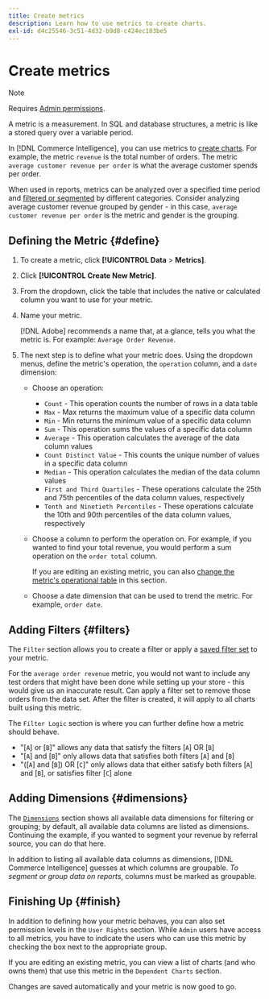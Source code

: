 ```yaml
---
title: Create metrics
description: Learn how to use metrics to create charts.
exl-id: d4c25546-3c51-4d32-b9d8-c424ec103be5
---
```

# Create metrics

>[!NOTE]
>
>Requires [Admin permissions](../../administrator/user-management/user-management.md).

A metric is a measurement. In SQL and database structures, a metric is like a stored query over a variable period.

In [!DNL Commerce Intelligence], you can use metrics to [create charts](../../data-user/reports/ess-rpt-build-visual.md). For example, the metric `revenue` is the total number of orders. The metric `average customer revenue per order` is what the average customer spends per order.

When used in reports, metrics can be analyzed over a specified time period and [filtered or segmented](../../best-practices/segment-filter.md) by different categories. Consider analyzing average customer revenue grouped by gender - in this case, `average customer revenue per order` is the metric and gender is the grouping.

## Defining the Metric {#define}

1. To create a metric, click **[!UICONTROL Data** > **Metrics]**.

1. Click **[!UICONTROL Create New Metric]**.

1. From the dropdown, click the table that includes the native or calculated column you want to use for your metric.

1. Name your metric.

    [!DNL Adobe] recommends a name that, at a glance, tells you what the metric is. For example: `Average Order Revenue`.

1. The next step is to define what your metric does. Using the dropdown menus, define the metric's operation, the `operation` column, and a `date` dimension:

    * Choose an operation:
       * `Count` - This operation counts the number of rows in a data table
       * `Max` - Max returns the maximum value of a specific data column
       * `Min` - Min returns the minimum value of a specific data column
       * `Sum` - This operation sums the values of a specific data column
       * `Average` - This operation calculates the average of the data column values
       * `Count Distinct Value` - This counts the unique number of values in a specific data column
       * `Median` - This operation calculates the median of the data column values
       * `First and Third Quartiles` - These operations calculate the 25th and 75th percentiles of the data column values, respectively
       * `Tenth and Ninetieth Percentiles` - These operations calculate the 10th and 90th percentiles of the data column values, respectively

    * Choose a column to perform the operation on. For example, if you wanted to find your total revenue, you would perform a sum operation on the `order total` column.

      If you are editing an existing metric, you can also [change the metric's operational table](../../data-analyst/data-warehouse-mgr/change-metric-op-table.md) in this section.

    * Choose a date dimension that can be used to trend the metric. For example, `order date`.

## Adding Filters {#filters}

The `Filter` section allows you to create a filter or apply a [saved filter set](../../data-user/reports/ess-manage-data-filters.md) to your metric.

For the `average order revenue` metric, you would not want to include any test orders that might have been done while setting up your store - this would give us an inaccurate result. Can apply a filter set to remove those orders from the data set. After the filter is created, it will apply to all charts built using this metric.

The `Filter Logic` section is where you can further define how a metric should behave.

* "\[`A`\] or \[`B`\]" allows any data that satisfy the filters \[`A`\] OR \[`B`\]
* "\[`A`\] and \[`B`\]" only allows data that satisfies both filters \[`A`\] and \[`B`\]
* "(\[`A`\] and \[`B`\]) OR \[`C`\]" only allows data that either satisfy both filters \[`A`\] and \[`B`\], or satisfies filter \[`C`\] alone

## Adding Dimensions {#dimensions}

The [`Dimensions`](../../data-analyst/data-warehouse-mgr/manage-data-dimensions-metrics.md) section shows all available data dimensions for filtering or grouping; by default, all available data columns are listed as dimensions. Continuing the example, if you wanted to segment your revenue by referral source, you can do that here.

In addition to listing all available data columns as dimensions, [!DNL Commerce Intelligence] guesses at which columns are groupable. *To segment or group data on reports*, columns must be marked as groupable.

## Finishing Up {#finish}

In addition to defining how your metric behaves, you can also set permission levels in the `User Rights` section. While `Admin` users have access to all metrics, you have to indicate the users who can use this metric by checking the box next to the appropriate group.

If you are editing an existing metric, you can view a list of charts (and who owns them) that use this metric in the `Dependent Charts` section.

Changes are saved automatically and your metric is now good to go.
